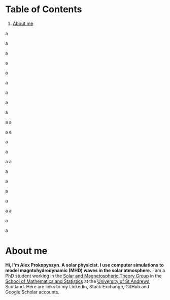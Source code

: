 # Table of Contents
1. [About me](#about_me)

a

a

a

a

a


a

a

a

a

a
a

a
a

a

a

a
a


a

a

a


a

a
a


a


a

# About me <a name="about_me"></a>

**Hi, I'm Alex Prokopyszyn. A solar physicist. I use computer simulations to model magntohydrodynamic (MHD) waves in the solar atmosphere.** I am a PhD student working in the [Solar and Magnetospheric Theory Group](http://www-solar.mcs.st-and.ac.uk/) in the [School of Mathematics and Statistics](https://www.st-andrews.ac.uk/mathematics-statistics/) at the [University of St Andrews](https://www.st-andrews.ac.uk/), Scotland. Here are links to my LinkedIn, Stack Exchange, GitHub and Google Scholar accounts.
